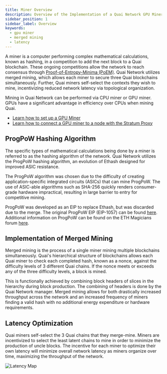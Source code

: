 ```yaml
---
title: Miner Overview
description: Overview of the Implementation of a Quai Network GPU Miner.
sidebar_position: 1
sidebar_label: Overview
keywords:
  - gpu miner
  - merged mining
  - latency
---
```


A miner is a computer performing complex mathematical calculations, known as hashing, in a competition to add the next block to a Quai blockchain. These ongoing competitions allow the network to reach consensus through [Proof-of-Entropy-Minima (PoEM)](/learn/advanced-introduction/poem/poem.md). Quai Network utilizes merged mining, which allows each miner to secure three Quai blockchains simultaneously. Further, Quai miners self-select the contexts they wish to mine, incentivizing reduced network latency via topological organization.

Mining in Quai Network can be performed via CPU miner or GPU miner. GPUs have a significant advantage in efficiency over CPUs when mining Quai.

- [Learn how to set up a GPU Miner](/participate/mining/gpu-miner/gpu-miner.md)
- [Learn how to connect a GPU miner to a node with the Stratum Proxy](/participate/stratum-proxy/run-stratum.md)

## ProgPoW Hashing Algorithm

The specific types of mathematical calculations being done by a miner is referred to as the hashing algorithm of the network. Quai Network utilizes the ProgPoW hashing algorithm, an evolution of Ethash designed for improved ASIC resistance.

The ProgPoW algorithm was chosen due to the difficulty of creating application-specific integrated circuits (ASICs) that can mine ProgPoW. The use of ASIC-able algorithms such as SHA-256 quickly renders consumer-grade hardware impractical, resulting in large barrier to entry for competitive mining.

ProgPoW was developed as an EIP to replace Ethash, but was discarded due to the merge. The original ProgPoW EIP (EIP-1057) can be found [here](https://github.com/ethereum/EIPs/pull/1057). Additional information on ProgPoW can be found on the ETH Magicians forum [here](https://ethereum-magicians.org/t/progpow-a-compilation-of-reference-material/3040/4).

## Implementation of Merged Mining

Merged mining is the process of a single miner mining multiple blockchains simultaneously. Quai's hierarchical structure of blockchains allows each Quai miner to check each completed hash, known as a nonce, against the difficulty levels of 3 different Quai chains. If the nonce meets or exceeds any of the three difficulty levels, a block is mined.

This is functionally achieved by combining block headers of slices in the hierarchy during block production. The combining of headers is done by the Quai Network manager. Merged mining allows for both drastically increased throughput across the network and an increased frequency of miners finding a valid hash with no additional energy expenditure or hardware requirements.

## Latency Optimization

Quai miners self-select the 3 Quai chains that they merge-mine. Miners are incentivized to select the least latent chains to mine in order to minimize the production of uncle blocks. The incentive for each miner to optimize their own latency will minimize overall network latency as miners organize over time, maximizing the throughput of the network.

![Latency Map](/img/LatencyMap.jpg)

